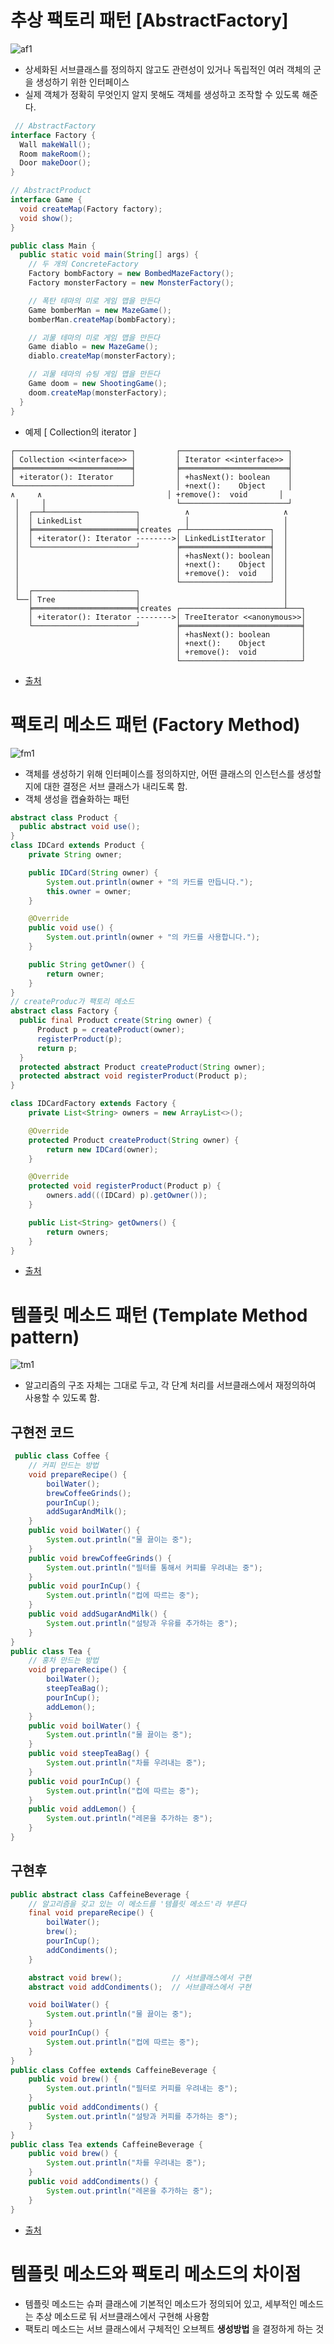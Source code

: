# 추상 팩토리 패턴 [AbstractFactory]
![af1](https://user-images.githubusercontent.com/22286957/87485877-c44b5a00-c674-11ea-84c0-b95e1071483f.gif)
  - 상세화된 서브클래스를 정의하지 않고도 관련성이 있거나 독립적인 여러 객체의 군을 생성하기 위한 인터페이스
  - 실제 객체가 정확히 무엇인지 알지 못해도 객체를 생성하고 조작할 수 있도록 해준다.
  ``` JAVA
   // AbstractFactory
  interface Factory {
    Wall makeWall();
    Room makeRoom();
    Door makeDoor();
  }

  // AbstractProduct
  interface Game {
    void createMap(Factory factory);
    void show();
  }

  public class Main {
    public static void main(String[] args) {
      // 두 개의 ConcreteFactory
      Factory bombFactory = new BombedMazeFactory();
      Factory monsterFactory = new MonsterFactory();

      // 폭탄 테마의 미로 게임 맵을 만든다
      Game bomberMan = new MazeGame();
      bomberMan.createMap(bombFactory);

      // 괴물 테마의 미로 게임 맵을 만든다
      Game diablo = new MazeGame();
      diablo.createMap(monsterFactory);

      // 괴물 테마의 슈팅 게임 맵을 만든다
      Game doom = new ShootingGame();
      doom.createMap(monsterFactory);
    }
  }
  ```
  - 예제 [ Collection의 iterator ]
  ```
  ┌──────────────────────────┐         ┌────────────────────────┐
  │ Collection <<interface>> │         │ Iterator <<interface>> │
  ╞══════════════════════════╡         ╞════════════════════════╡
  │ +iterator(): Iterator    │         │ +hasNext(): boolean    │
  └──────────────────────────┘         │ +next():    Object     │
  ∧     ∧                            │ +remove():  void       │
   │     │                             └────────────────────────┘
   │  ┌──┴────────────────────┐          ∧                     ∧
   │  │ LinkedList            │          │                     │
   │  ╞═══════════════════════╡creates ┌─┴──────────────────┐  │
   │  │ +iterator(): Iterator -------->│ LinkedListIterator │  │
   │  └───────────────────────┘        ╞════════════════════╡  │
   │                                   │ +hasNext(): boolean│  │
   │                                   │ +next():    Object │  │
   │                                   │ +remove():  void   │  │
   │                                   └────────────────────┘  │
   │  ┌───────────────────────┐                                │
   └──│ Tree                  │                                │
      ╞═══════════════════════╡creates ┌───────────────────────┴───┐
      │ +iterator(): Iterator -------->│ TreeIterator <<anonymous>>│
      └───────────────────────┘        ╞═══════════════════════════╡
                                       │ +hasNext(): boolean       │
                                       │ +next():    Object        │
                                       │ +remove():  void          │
                                       └───────────────────────────┘
  ```
  - [출처](https://johngrib.github.io/wiki/abstract-factory-pattern/)
  
  # 팩토리 메소드 패턴 (Factory Method)
  ![fm1](https://user-images.githubusercontent.com/22286957/87487306-4426f380-c678-11ea-80eb-40162d5c62d9.gif)
  - 객체를 생성하기 위해 인터페이스를 정의하지만, 어떤 클래스의 인스턴스를 생성할지에 대한 결정은 서브 클래스가 내리도록 함.
  - 객체 생성을 캡슐화하는 패턴
  ``` JAVA
  abstract class Product {
    public abstract void use();
  }
  class IDCard extends Product {
      private String owner;

      public IDCard(String owner) {
          System.out.println(owner + "의 카드를 만듭니다.");
          this.owner = owner;
      }

      @Override
      public void use() {
          System.out.println(owner + "의 카드를 사용합니다.");
      }

      public String getOwner() {
          return owner;
      }
  }
  // createProduc가 팩토리 메소드
  abstract class Factory {
    public final Product create(String owner) {
        Product p = createProduct(owner);
        registerProduct(p);
        return p;
    }
    protected abstract Product createProduct(String owner);
    protected abstract void registerProduct(Product p);
  }
  
  class IDCardFactory extends Factory {
      private List<String> owners = new ArrayList<>();

      @Override
      protected Product createProduct(String owner) {
          return new IDCard(owner);
      }

      @Override
      protected void registerProduct(Product p) {
          owners.add(((IDCard) p).getOwner());
      }

      public List<String> getOwners() {
          return owners;
      }
  }
  ```
  - [출처](https://johngrib.github.io/wiki/factory-method-pattern/)
  
  # 템플릿 메소드 패턴 (Template Method pattern)
  ![tm1](https://user-images.githubusercontent.com/22286957/87500883-a7c11900-c698-11ea-89cd-873ca79619e8.png)
  - 알고리즘의 구조 자체는 그대로 두고, 각 단계 처리를 서브클래스에서 재정의하여 사용할 수 있도록 함.
  
  ## 구현전 코드
  ``` JAVA
   public class Coffee {
      // 커피 만드는 방법
      void prepareRecipe() {
          boilWater();
          brewCoffeeGrinds();
          pourInCup();
          addSugarAndMilk();
      }
      public void boilWater() {
          System.out.println("물 끓이는 중");
      }
      public void brewCoffeeGrinds() {
          System.out.println("필터를 통해서 커피를 우려내는 중");
      }
      public void pourInCup() {
          System.out.println("컵에 따르는 중");
      }
      public void addSugarAndMilk() {
          System.out.println("설탕과 우유를 추가하는 중");
      }
  }
  public class Tea {
      // 홍차 만드는 방법
      void prepareRecipe() {
          boilWater();
          steepTeaBag();
          pourInCup();
          addLemon();
      }
      public void boilWater() {
          System.out.println("물 끓이는 중");
      }
      public void steepTeaBag() {
          System.out.println("차를 우려내는 중");
      }
      public void pourInCup() {
          System.out.println("컵에 따르는 중");
      }
      public void addLemon() {
          System.out.println("레몬을 추가하는 중");
      }
  }
  ```
  
  ## 구현후
  ``` JAVA
  public abstract class CaffeineBeverage {
      // 알고리즘을 갖고 있는 이 메소드를 '템플릿 메소드'라 부른다
      final void prepareRecipe() {
          boilWater();
          brew();
          pourInCup();
          addCondiments();
      }

      abstract void brew();           // 서브클래스에서 구현
      abstract void addCondiments();  // 서브클래스에서 구현

      void boilWater() {
          System.out.println("물 끓이는 중");
      }
      void pourInCup() {
          System.out.println("컵에 따르는 중");
      }
  }
  public class Coffee extends CaffeineBeverage {
      public void brew() {
          System.out.println("필터로 커피를 우려내는 중");
      }
      public void addCondiments() {
          System.out.println("설탕과 커피를 추가하는 중");
      }
  }
  public class Tea extends CaffeineBeverage {
      public void brew() {
          System.out.println("차를 우려내는 중");
      }
      public void addCondiments() {
          System.out.println("레몬을 추가하는 중");
      }
  }
  ```
  - [출처](https://johngrib.github.io/wiki/template-method-pattern/)
  
  # 템플릿 메소드와 팩토리 메소드의 차이점
  - 템플릿 메소드는 슈퍼 클래스에 기본적인 메소드가 정의되어 있고, 세부적인 메소드는 추상 메소드로 둬 서브클래스에서 구현해 사용함
  - 팩토리 메소드는 서브 클래스에서 구체적인 오브젝트 **생성방법** 을 결정하게 하는 것
  
